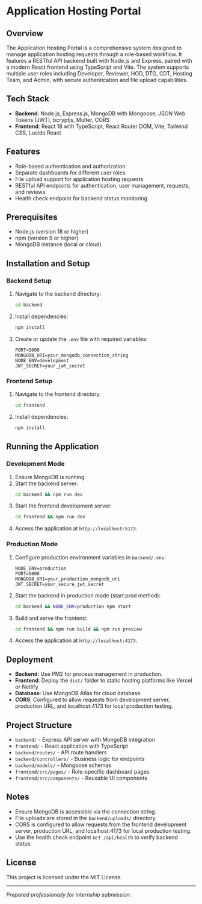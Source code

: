 # Application Hosting Portal

## Overview
The Application Hosting Portal is a comprehensive system designed to manage application hosting requests through a role-based workflow. It features a RESTful API backend built with Node.js and Express, paired with a modern React frontend using TypeScript and Vite. The system supports multiple user roles including Developer, Reviewer, HOD, DTG, CDT, Hosting Team, and Admin, with secure authentication and file upload capabilities.

## Tech Stack
- **Backend**: Node.js, Express.js, MongoDB with Mongoose, JSON Web Tokens (JWT), bcryptjs, Multer, CORS
- **Frontend**: React 18 with TypeScript, React Router DOM, Vite, Tailwind CSS, Lucide React

## Features
- Role-based authentication and authorization
- Separate dashboards for different user roles
- File upload support for application hosting requests
- RESTful API endpoints for authentication, user management, requests, and reviews
- Health check endpoint for backend status monitoring

## Prerequisites
- Node.js (version 18 or higher)
- npm (version 9 or higher)
- MongoDB instance (local or cloud)

## Installation and Setup

### Backend Setup
1. Navigate to the backend directory:
   ```bash
   cd backend
   ```
2. Install dependencies:
   ```bash
   npm install
   ```
3. Create or update the `.env` file with required variables:
   ```
   PORT=5000
   MONGODB_URI=your_mongodb_connection_string
   NODE_ENV=development
   JWT_SECRET=your_jwt_secret
   ```

### Frontend Setup
1. Navigate to the frontend directory:
   ```bash
   cd frontend
   ```
2. Install dependencies:
   ```bash
   npm install
   ```

## Running the Application

### Development Mode
1. Ensure MongoDB is running.
2. Start the backend server:
   ```bash
   cd backend && npm run dev
   ```
3. Start the frontend development server:
   ```bash
   cd frontend && npm run dev
   ```
4. Access the application at `http://localhost:5173`.

### Production Mode
1. Configure production environment variables in `backend/.env`:
   ```
   NODE_ENV=production
   PORT=5000
   MONGODB_URI=your_production_mongodb_uri
   JWT_SECRET=your_secure_jwt_secret
   ```
2. Start the backend in production mode (start:prod method):
   ```bash
   cd backend && NODE_ENV=production npm start
   ```
3. Build and serve the frontend:
   ```bash
   cd frontend && npm run build && npm run preview
   ```
4. Access the application at `http://localhost:4173`.

## Deployment
- **Backend**: Use PM2 for process management in production.
- **Frontend**: Deploy the `dist/` folder to static hosting platforms like Vercel or Netlify.
- **Database**: Use MongoDB Atlas for cloud database.
- **CORS**: Configured to allow requests from development server, production URL, and localhost:4173 for local production testing.

## Project Structure
- `backend/` - Express API server with MongoDB integration
- `frontend/` - React application with TypeScript
- `backend/routes/` - API route handlers
- `backend/controllers/` - Business logic for endpoints
- `backend/models/` - Mongoose schemas
- `frontend/src/pages/` - Role-specific dashboard pages
- `frontend/src/components/` - Reusable UI components

## Notes
- Ensure MongoDB is accessible via the connection string.
- File uploads are stored in the `backend/uploads/` directory.
- CORS is configured to allow requests from the frontend development server, production URL, and localhost:4173 for local production testing.
- Use the health check endpoint `GET /api/health` to verify backend status.

## License
This project is licensed under the MIT License.

---
*Prepared professionally for internship submission.*
